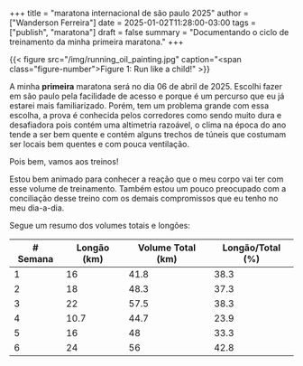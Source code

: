+++
title = "maratona internacional de são paulo 2025"
author = ["Wanderson Ferreira"]
date = 2025-01-02T11:28:00-03:00
tags = ["publish", "maratona"]
draft = false
summary = "Documentando o ciclo de treinamento da minha primeira maratona."
+++

{{< figure src="/img/running_oil_painting.jpg" caption="<span class=\"figure-number\">Figure 1: </span>Run like a child!" >}}

A minha **primeira** maratona será no dia 06 de abril de 2025. Escolhi fazer em
são paulo pela facilidade de acesso e porque é um percurso que eu já estarei
mais familiarizado. Porém, tem um problema grande com essa escolha, a prova é
conhecida pelos corredores como sendo muito dura e desafiadora pois contém uma
altimetria razoável, o clima na época do ano tende a ser bem quente e contém
alguns trechos de túneis que costumam ser locais bem quentes e com pouca
ventilação. 

Pois bem, vamos aos treinos!

Estou bem animado para conhecer a reação que o meu corpo vai ter com
esse volume de treinamento. Também estou um pouco preocupado com a
conciliação desse treino com os demais compromissos que eu tenho no meu
dia-a-dia.

Segue um resumo dos volumes totais e longões:

<a id="table--volumes"></a>

| # Semana | Longão (km) | Volume Total (km) | Longão/Total (%) |
|----------|-------------|-------------------|------------------|
| 1        | 16          | 41.8              | 38.3             |
| 2        | 18          | 48.3              | 37.3             |
| 3        | 22          | 57.5              | 38.3             |
| 4        | 10.7        | 44.7              | 23.9             |
| 5        | 16          | 48                | 33.3             |
| 6        | 24          | 56                | 42.8             |
